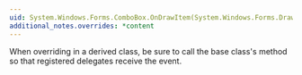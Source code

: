 ```yaml
---
uid: System.Windows.Forms.ComboBox.OnDrawItem(System.Windows.Forms.DrawItemEventArgs)
additional_notes.overrides: *content
---
```


<p>When overriding <xref href="System.Windows.Forms.ComboBox.OnDrawItem(System.Windows.Forms.DrawItemEventArgs)"></xref> in a derived class, be sure to call the base class's <xref href="System.Windows.Forms.ComboBox.OnDrawItem(System.Windows.Forms.DrawItemEventArgs)"></xref> method so that registered delegates receive the event.</p>


